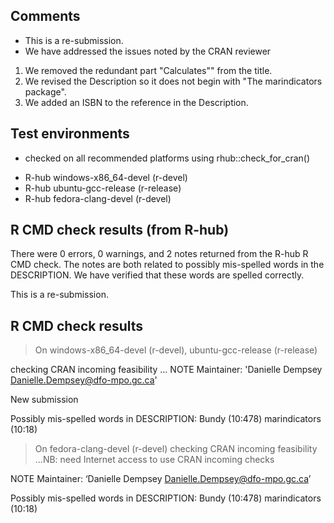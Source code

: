 ## Comments

* This is a re-submission.
* We have addressed the issues noted by the CRAN reviewer
1. We removed the redundant part "Calculates"" from the title.
2. We revised the Description so it does not begin with "The marindicators package".
3. We added an ISBN to the reference in the Description.

## Test environments
* checked on all recommended platforms using rhub::check_for_cran()
- R-hub windows-x86_64-devel (r-devel)
- R-hub ubuntu-gcc-release (r-release)
- R-hub fedora-clang-devel (r-devel)

## R CMD check results (from R-hub)
There were 0 errors, 0 warnings, and 2 notes returned from the R-hub R CMD check.
The notes are both related to possibly mis-spelled words in the DESCRIPTION. We have verified that these words are spelled correctly.

This is a re-submission.

## R CMD check results
> On windows-x86_64-devel (r-devel), ubuntu-gcc-release (r-release)
  
  checking CRAN incoming feasibility ... NOTE
  Maintainer: 'Danielle Dempsey <Danielle.Dempsey@dfo-mpo.gc.ca>'
  
  New submission
  
  Possibly mis-spelled words in DESCRIPTION:
    Bundy (10:478)
    marindicators (10:18)

> On fedora-clang-devel (r-devel)
  checking CRAN incoming feasibility ...NB: need Internet access to use CRAN incoming checks
  
  NOTE
  Maintainer: ‘Danielle Dempsey <Danielle.Dempsey@dfo-mpo.gc.ca>’
  
  Possibly mis-spelled words in DESCRIPTION:
    Bundy (10:478)
    marindicators (10:18)

